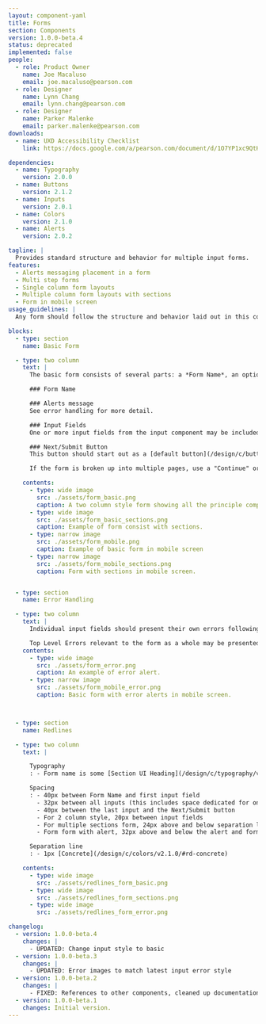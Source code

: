 ```yaml
---
layout: component-yaml
title: Forms
section: Components
version: 1.0.0-beta.4
status: deprecated
implemented: false
people:
  - role: Product Owner
    name: Joe Macaluso
    email: joe.macaluso@pearson.com
  - role: Designer
    name: Lynn Chang
    email: lynn.chang@pearson.com
  - role: Designer
    name: Parker Malenke
    email: parker.malenke@pearson.com
downloads:
  - name: UXD Accessibility Checklist
    link: https://docs.google.com/a/pearson.com/document/d/1O7YP1xc9QtHbVB4sugeWG585RXJbNZIT81H5EBPH9ps/edit?usp=sharing

dependencies:
  - name: Typography
    version: 2.0.0
  - name: Buttons
    version: 2.1.2
  - name: Inputs
    version: 2.0.1
  - name: Colors
    version: 2.1.0
  - name: Alerts
    version: 2.0.2

tagline: |
  Provides standard structure and behavior for multiple input forms.
features:
  - Alerts messaging placement in a form
  - Multi step forms
  - Single column form layouts
  - Multiple column form layouts with sections
  - Form in mobile screen
usage_guidelines: |
  Any form should follow the structure and behavior laid out in this component.

blocks:
  - type: section
    name: Basic Form

  - type: two column
    text: |
      The basic form consists of several parts: a *Form Name*, an optional *Alerts*, one or more *Input Fields*, and a *Next/Submit* button.

      ### Form Name

      ### Alerts message
      See error handling for more detail.

      ### Input Fields
      One or more input fields from the input component may be included in the form. Currently, these will all occupy 100% of the form width and stack with 32px of spacing between them.

      ### Next/Submit Button
      This button should start out as a [default button](/design/c/buttons/v2.0.0-beta.4/#rd-default-button) and become a [primary](/design/c/buttons/v2.0.0-beta.4/#rd-primary-button) or [CTA](/design/c/buttons/v2.0.0-beta.4/#rd-cta-button) button once the form has been completely filled out.

      If the form is broken up into multiple pages, use a "Continue" or "Next" button to advance in the form series. Maintain the same Form Name between each page. You should also include some UI for returning to previous steps in the process, where possible.

    contents:
      - type: wide image
        src: ./assets/form_basic.png
        caption: A two column style form showing all the principle components.
      - type: wide image
        src: ./assets/form_basic_sections.png
        caption: Example of form consist with sections.
      - type: narrow image
        src: ./assets/form_mobile.png
        caption: Example of basic form in mobile screen
      - type: narrow image
        src: ./assets/form_mobile_sections.png
        caption: Form with sections in mobile screen.


  - type: section
    name: Error Handling

  - type: two column
    text: |
      Individual input fields should present their own errors following the styles dictated in the [inputs components](http://pearson-higher-ed.github.io/design/c/inputs/v2.0.0-beta.3/#labels). Fields with errors should always be accompanied by error text, unless a top level error message is sufficient to understand and fix the problems.

      Top Level Errors relevant to the form as a whole may be presented above the first input and below the form name. Refer to [alerts components](http://http://pearson-higher-ed.github.io/design/c/alerts/)
    contents:
      - type: wide image
        src: ./assets/form_error.png
        caption: An example of error alert.    
      - type: narrow image
        src: ./assets/form_mobile_error.png
        caption: Basic form with error alerts in mobile screen.



  - type: section
    name: Redlines

  - type: two column
    text: |

      Typography
      : - Form name is some [Section UI Heading](/design/c/typography/v2.0.0-beta.7/#rd-ui-headings-section-basic), defaults to basic

      Spacing
      : - 40px between Form Name and first input field
        - 32px between all inputs (this includes space dedicated for one line of error text)
        - 40px between the last input and the Next/Submit button
        - For 2 column style, 20px between input fields
        - For multiple sections form, 24px above and below separation line
        - Form form with alert, 32px above and below the alert and form title/first input field.

      Separation line
      : - 1px [Concrete](/design/c/colors/v2.1.0/#rd-concrete)

    contents:
      - type: wide image
        src: ./assets/redlines_form_basic.png
      - type: wide image
        src: ./assets/redlines_form_sections.png
      - type: wide image
        src: ./assets/redlines_form_error.png

changelog:
  - version: 1.0.0-beta.4
    changes: |
      - UPDATED: Change input style to basic
  - version: 1.0.0-beta.3
    changes: |
      - UPDATED: Error images to match latest input error style
  - version: 1.0.0-beta.2
    changes: |
      - FIXED: References to other components, cleaned up documentation in general
  - version: 1.0.0-beta.1
    changes: Initial version.
---
```

